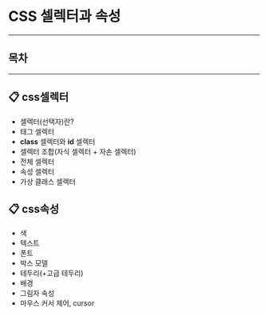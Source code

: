 # CSS 셀렉터과 속성

---

## 목차

---

## 📋 css셀렉터

- 셀렉터(선택자)란?
- 태그 셀렉터
- **class** 셀렉터와 **id** 셀렉터
- 셀렉터 조합(자식 셀렉터 + 자손 셀렉터)
- 전체 셀렉터
- 속성 셀렉터
- 가상 클래스 셀렉터

## 📋 css속성

- 색
- 텍스트
- 폰트
- 박스 모델
- 테두리(+고급 테두리)
- 배경
- 그림자 속성
- 마우스 커서 제어, cursor